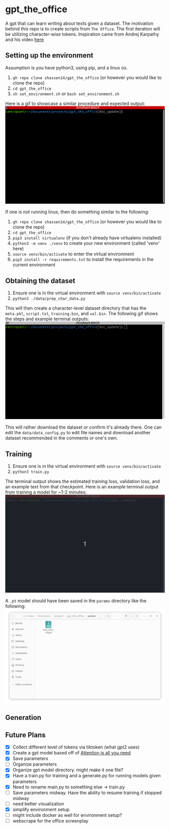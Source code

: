 # gpt_the_office

A gpt that can learn writing about texts given a dataset. The motivation behind this repo is to create scripts from `The Office`. The first iteration will be utilizing character-wise tokens. Inspiration came from Andrej Karpathy and his video [here](https://www.youtube.com/watch?v=kCc8FmEb1nY)

## Setting up the environment
Assumption is you have python3, using pip, and a linux os.
1. `gh repo clone shassen14/gpt_the_office` (or however you would like to clone the repo)
2. `cd gpt_the_office`
3. `sh set_environment.sh` or `bash set_environment.sh`

Here is a gif to showcase a similar procedure and expected output:
![](docs/media/setup_environment.gif)

If one is not running linux, then do something similar to the following:
1. `gh repo clone shassen14/gpt_the_office` (or however you would like to clone the repo)
2. `cd gpt_the_office`
3. `pip3 install virtualenv` (if you don't already have virtualenv installed)
4. `python3 -m venv ./venv` to create your new environment (called 'venv' here)
5. `source venv/bin/activate` to enter the virtual environment
6. `pip3 install -r requirements.txt` to install the requirements in the current environment

## Obtaining the dataset
1. Ensure one is in the virtual environment with `source venv/bin/activate`
2. `python3 ./data/prep_char_data.py`

This will then create a character-level dataset directory that has the `meta.pkl`, `script.txt`, `training.bin`, and `val.bin`. The following gif shows the steps and example terminal outputs:
![](docs/media/prep_char_data.gif)

This will rather download the dataset or confirm it's already there. One can edit the `data/data_config.py` to edit file names and download another dataset recommended in the comments or one's own.

## Training
1. Ensure one is in the virtual environment with `source venv/bin/activate`
2. `python3 train.py`

The terminal output shows the estimated training loss, validation loss, and an example text from that checkpoint.
Here is an example terminal output from training a model for ~1-2 minutes:
![](docs/media/train.gif)

A `.pt` model should have been saved in the `params` directory like the following:
![](docs/media/params_dir.png)

## Generation




## Future Plans

- [x] Collect different level of tokens via tiktoken (what gpt2 uses)
- [x] Create a gpt model based off of [Attention is all you need](https://arxiv.org/pdf/1706.03762.pdf)
- [x] Save parameters
- [ ] Organize parameters
- [x] Organize gpt model directory. might make it one file?
- [x] Have a train.py for training and a generate.py for running models given parameters
- [x] Need to rename main.py to something else -> train.py
- [ ] Save parameters midway. Have the ability to resume training if stopped midway
- [ ] need better visualization
- [x] simplify environment setup
- [ ] might include docker as well for environment setup?
- [ ] webscrape for the office screenplay